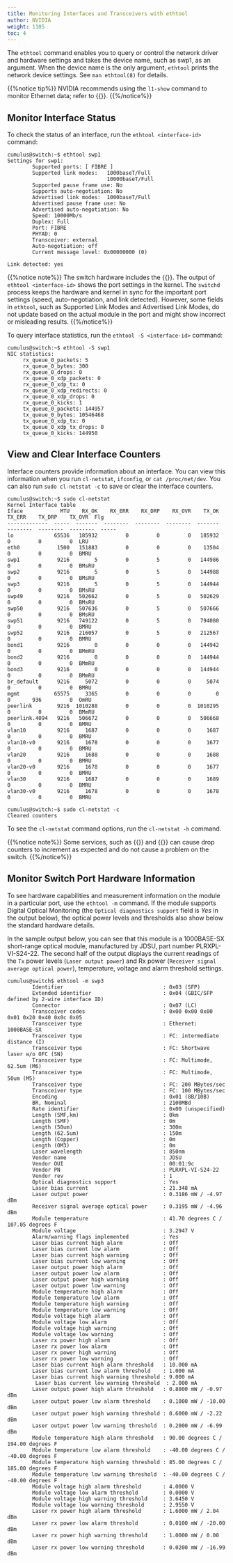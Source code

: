 ```yaml
---
title: Monitoring Interfaces and Transceivers with ethtool
author: NVIDIA
weight: 1105
toc: 4
---
```


The `ethtool` command enables you to query or control the network driver and hardware settings and takes the device name, such as swp1, as an argument. When the device name is the only argument, `ethtool` prints the network device settings. See `man ethtool(8)` for details.

{{%notice tip%}}
NVIDIA recommends using the `l1-show` command to monitor Ethernet data; refer to {{<link url="Troubleshoot-Layer-1">}}.
{{%/notice%}}

## Monitor Interface Status

To check the status of an interface, run the `ethtool <interface-id>` command:

```
cumulus@switch:~$ ethtool swp1
Settings for swp1:
        Supported ports: [ FIBRE ]
        Supported link modes:   1000baseT/Full
                                10000baseT/Full
        Supported pause frame use: No
        Supports auto-negotiation: No
        Advertised link modes:  1000baseT/Full
        Advertised pause frame use: No
        Advertised auto-negotiation: No
        Speed: 10000Mb/s
        Duplex: Full
        Port: FIBRE
        PHYAD: 0
        Transceiver: external
        Auto-negotiation: off
        Current message level: 0x00000000 (0)

Link detected: yes
```

{{%notice note%}}
The switch hardware includes the {{<link url="Switch-Port-Attributes" text="active port settings">}}. The output of `ethtool <interface-id>` shows the port settings in the kernel. The `switchd` process keeps the hardware and kernel in sync for the important port settings (speed, auto-negotiation, and link detected). However, some fields in `ethtool`, such as Supported Link Modes and Advertised Link Modes, do not update based on the actual module in the port and might show incorrect or misleading results.
{{%/notice%}}

To query interface statistics, run the `ethtool -S <interface-id>` command:

```
cumulus@switch:~$ ethtool -S swp1
NIC statistics:
     rx_queue_0_packets: 5
     rx_queue_0_bytes: 300
     rx_queue_0_drops: 0
     rx_queue_0_xdp_packets: 0
     rx_queue_0_xdp_tx: 0
     rx_queue_0_xdp_redirects: 0
     rx_queue_0_xdp_drops: 0
     rx_queue_0_kicks: 1
     tx_queue_0_packets: 144957
     tx_queue_0_bytes: 10546468
     tx_queue_0_xdp_tx: 0
     tx_queue_0_xdp_tx_drops: 0
     tx_queue_0_kicks: 144950
```

## View and Clear Interface Counters

Interface counters provide information about an interface. You can view this information when you run `cl-netstat`, `ifconfig`, or `cat /proc/net/dev`. You can also run `sudo cl-netstat -c` to save or clear the interface counters.

```
cumulus@switch:~$ sudo cl-netstat
Kernel Interface table
Iface            MTU    RX_OK    RX_ERR    RX_DRP    RX_OVR    TX_OK    TX_ERR    TX_DRP    TX_OVR  Flg
-------------  -----  -------  --------  --------  --------  -------  --------  --------  --------  -----
lo             65536   185932         0         0         0   185932         0         0         0  LRU
eth0            1500   151883         0         0         0    13504         0         0         0  BMRU
swp1            9216        5         0         5         0   144986         0         0         0  BMsRU
swp2            9216        5         0         5         0   144988         0         0         0  BMsRU
swp3            9216        5         0         5         0   144944         0         0         0  BMsRU
swp49           9216   502662         0         5         0   502629         0         0         0  BMsRU
swp50           9216   507636         0         5         0   507666         0         0         0  BMsRU
swp51           9216   749122         0         5         0   794080         0         0         0  BMRU
swp52           9216   216057         0         5         0   212567         0         0         0  BMRU
bond1           9216        0         0         0         0   144942         0         0         0  BMmRU
bond2           9216        0         0         0         0   144944         0         0         0  BMmRU
bond3           9216        0         0         0         0   144944         0         0         0  BMmRU
br_default      9216     5072         0         0         0     5074         0         0         0  BMRU
mgmt           65575     3365         0         0         0        0         0       936         0  OmRU
peerlink        9216  1010288         0         0         0  1010295         0         0         0  BMmRU
peerlink.4094   9216   506672         0         0         0   506668         0         0         0  BMRU
vlan10          9216     1687         0         0         0     1687         0         0         0  BMRU
vlan10-v0       9216     1678         0         0         0     1677         0         0         0  BMRU
vlan20          9216     1688         0         0         0     1688         0         0         0  BMRU
vlan20-v0       9216     1678         0         0         0     1677         0         0         0  BMRU
vlan30          9216     1687         0         0         0     1689         0         0         0  BMRU
vlan30-v0       9216     1678         0         0         0     1678         0         0         0  BMRU
```

```
cumulus@switch:~$ sudo cl-netstat -c
Cleared counters
```

To see the `cl-netstat` command options, run the `cl-netstat -h` command.

{{%notice note%}}
Some services, such as {{<link url="Multi-Chassis-Link-Aggregation-MLAG/#large-packet-drops-on-the-peer-link-interface" text="MLAG">}} and {{<link url="DHCP-Relays/#considerations" text="DHCP">}} can cause drop counters to increment as expected and do not cause a problem on the switch.
{{%/notice%}}

## Monitor Switch Port Hardware Information

To see hardware capabilities and measurement information on the module in a particular port, use the `ethtool -m` command. If the module supports Digital Optical Monitoring (the `Optical diagnostics support` field is *Yes* in the output below), the optical power levels and thresholds also show below the standard hardware details.

In the sample output below, you can see that this module is a 1000BASE-SX short-range optical module, manufactured by JDSU, part number PLRXPL-VI-S24-22. The second half of the output displays the current readings of the `Tx` power levels (`Laser output power`) and Rx power (`Receiver signal average optical power`), temperature, voltage and alarm threshold settings.

```
cumulus@switch$ ethtool -m swp3
        Identifier                                : 0x03 (SFP)
        Extended identifier                       : 0x04 (GBIC/SFP defined by 2-wire interface ID)
        Connector                                 : 0x07 (LC)
        Transceiver codes                         : 0x00 0x00 0x00 0x01 0x20 0x40 0x0c 0x05
        Transceiver type                          : Ethernet: 1000BASE-SX
        Transceiver type                          : FC: intermediate distance (I)
        Transceiver type                          : FC: Shortwave laser w/o OFC (SN)
        Transceiver type                          : FC: Multimode, 62.5um (M6)
        Transceiver type                          : FC: Multimode, 50um (M5)
        Transceiver type                          : FC: 200 MBytes/sec
        Transceiver type                          : FC: 100 MBytes/sec
        Encoding                                  : 0x01 (8B/10B)
        BR, Nominal                               : 2100MBd
        Rate identifier                           : 0x00 (unspecified)
        Length (SMF,km)                           : 0km
        Length (SMF)                              : 0m
        Length (50um)                             : 300m
        Length (62.5um)                           : 150m
        Length (Copper)                           : 0m
        Length (OM3)                              : 0m
        Laser wavelength                          : 850nm
        Vendor name                               : JDSU
        Vendor OUI                                : 00:01:9c
        Vendor PN                                 : PLRXPL-VI-S24-22
        Vendor rev                                : 1
        Optical diagnostics support               : Yes
        Laser bias current                        : 21.348 mA
        Laser output power                        : 0.3186 mW / -4.97 dBm
        Receiver signal average optical power     : 0.3195 mW / -4.96 dBm
        Module temperature                        : 41.70 degrees C / 107.05 degrees F
        Module voltage                            : 3.2947 V
        Alarm/warning flags implemented           : Yes
        Laser bias current high alarm             : Off
        Laser bias current low alarm              : Off
        Laser bias current high warning           : Off
        Laser bias current low warning            : Off
        Laser output power high alarm             : Off
        Laser output power low alarm              : Off
        Laser output power high warning           : Off
        Laser output power low warning            : Off
        Module temperature high alarm             : Off
        Module temperature low alarm              : Off
        Module temperature high warning           : Off
        Module temperature low warning            : Off
        Module voltage high alarm                 : Off
        Module voltage low alarm                  : Off
        Module voltage high warning               : Off
        Module voltage low warning                : Off
        Laser rx power high alarm                 : Off
        Laser rx power low alarm                  : Off
        Laser rx power high warning               : Off
        Laser rx power low warning                : Off
        Laser bias current high alarm threshold   : 10.000 mA
        Laser bias current low alarm threshold    : 1.000 mA
        Laser bias current high warning threshold : 9.000 mA
         Laser bias current low warning threshold  : 2.000 mA
        Laser output power high alarm threshold   : 0.8000 mW / -0.97 dBm
        Laser output power low alarm threshold    : 0.1000 mW / -10.00 dBm
        Laser output power high warning threshold : 0.6000 mW / -2.22 dBm
        Laser output power low warning threshold  : 0.2000 mW / -6.99 dBm
        Module temperature high alarm threshold   : 90.00 degrees C / 194.00 degrees F
        Module temperature low alarm threshold    : -40.00 degrees C / -40.00 degrees F
        Module temperature high warning threshold : 85.00 degrees C / 185.00 degrees F
        Module temperature low warning threshold  : -40.00 degrees C / -40.00 degrees F
        Module voltage high alarm threshold       : 4.0000 V
        Module voltage low alarm threshold        : 0.0000 V
        Module voltage high warning threshold     : 3.6450 V
        Module voltage low warning threshold      : 2.9550 V
        Laser rx power high alarm threshold       : 1.6000 mW / 2.04 dBm
        Laser rx power low alarm threshold        : 0.0100 mW / -20.00 dBm
        Laser rx power high warning threshold     : 1.0000 mW / 0.00 dBm
        Laser rx power low warning threshold      : 0.0200 mW / -16.99 dBm
```
